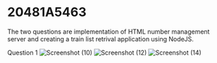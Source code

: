# 20481A5463
The two questions are implementation of HTML number management server and creating a train list retrival application using NodeJS. 

Question 1
![Screenshot (10)](https://github.com/yp723/20481A5463/assets/81978809/991ee817-7716-4e6d-93b8-f6de445bdbc4)
![Screenshot (12)](https://github.com/yp723/20481A5463/assets/81978809/74b72556-c682-4e22-9183-b80987769e64)
![Screenshot (14)](https://github.com/yp723/20481A5463/assets/81978809/aec6be32-416a-43ad-ba40-ad3e1a6ca9ce)
